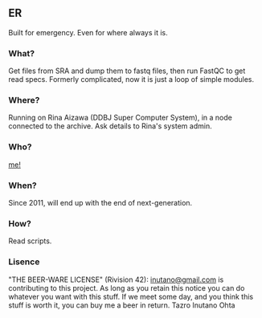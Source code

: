 ## ER

Built for emergency. Even for where always it is.

### What?

Get files from SRA and dump them to fastq files, then run FastQC to get read specs. Formerly complicated, now it is just a loop of simple modules.

### Where?

Running on Rina Aizawa (DDBJ Super Computer System), in a node connected to the archive. Ask details to Rina's system admin.

### Who?

[me!](https://twitter.com/inutano)

### When?

Since 2011, will end up with the end of next-generation.

### How?

Read scripts.

### Lisence

"THE BEER-WARE LICENSE" (Rivision 42): [inutano@gmail.com](mailto:inutano@gmail.com) is contributing to this project. As long as you retain this notice you can do whatever you want with this stuff. If we meet some day, and you think this stuff is worth it, you can buy me a beer in return. Tazro Inutano Ohta
